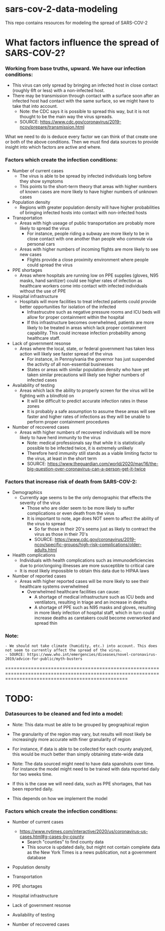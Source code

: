 # sars-cov-2-data-modeling
This repo contains resources for modeling the spread of SARS-COV-2

# What factors influence the spread of SARS-COV-2?

### Working from base truths, upward. We have our infection conditions:
* This virus can only spread by bringing an infected host in close contact (roughly 6ft or less) with a non-infected host.
* There may be transmission through contact with a surface soon after an infected host had contact with the same surface, so we might have to take that into account.
  * Note: the CDC says it is possible to spread this way, but it is not thought to be the main way the virus spreads.
  * SOURCE: https://www.cdc.gov/coronavirus/2019-ncov/prepare/transmission.html

What we need to do is deduce every factor we can think of that create one or both of the above conditions.
Then we must find data sources to provide insight into which factors are active and where.

### Factors which create the infection conditions:
* Number of current cases
  * The virus is able to be spread by infected individuals long before they show symptoms
  * This points to the short-term theory that areas with higher numbers of known cases are more likely to have higher numbers of unknown cases
* Population density
  * Regions with greater population density will have higher probabilities of bringing infected hosts into contact with non-infected hosts
* Transportation
  * Areas with high useage of public transportation are probably more likely to spread the virus
    * For instance, people riding a subway are more likely to be in close contact with one another than people who commute via personal cars
  * Areas with higher numbers of incoming flights are more likely to see new cases
    * Flights provide a close proximity environment where people could spread the virus
* PPE shortages
  * Areas where hospitals are running low on PPE supplies (gloves, N95 masks, hand sanitizer) could see higher rates of infection as healthcare workers come into contact with infected individuals without the use of PPE
* Hospital infrastructure
  * Hospitals will more facilities to treat infected patients could provide better opportunities for isolation of the infected
    * Infrastrucutre such as negative pressure rooms and ICU beds will allow for proper containment within the hospital
    * If this infrastructure becomes overwhelmed, patients are more likely to be treated in areas which lack proper containment capability. This could increase infection probability among healthcare staff.
* Lack of government resonse
  * Areas where the local, state, or federal government has taken less action will likely see faster spread of the virus
    * For instance, in Pennsylvania the governor has just suspended the activity of all non-essential businesses
    * States or areas with similar population density who have yet taken similar precautions will likely see higher numbers of infected cases
* Availability of testing
  * Areas which lack the ability to properly screen for the virus will be fighting with a blindfold on
    * It will be difficult to predict accurate infection rates in these zones
    * It is probably a safe assumption to assume these areas will see faster and higher rates of infections as they will be unable to perform proper containment procedures
* Number of recovered cases
  * Areas with higher numbers of recovered individuals will be more likely to have herd immunity to the virus
    * Note: medical professionals say that while it is statistically possible to be infected twice, it is extremely unlikely
    * Therefore herd immunity still stands as a viable limiting factor to the virus, at least in the short term
    * SOURCE: https://www.theguardian.com/world/2020/mar/16/the-big-question-over-coronavirus-can-a-person-get-it-twice


### Factors that increase risk of death from SARS-COV-2:
* Demographics
  * Currently age seems to be the only demographic that effects the severity of the virus
    * Those who are older seem to be more likely to suffer complications or even death from the virus
    * It is important to note, age does NOT seem to affect the ability of the virus to spread
      * So far those in their 20's seems just as likely to contract the virus as those in their 70's
      * SOURCE: https://www.cdc.gov/coronavirus/2019-ncov/specific-groups/high-risk-complications/older-adults.html
* Health complications   
  * Individuals with health complications such as immunodeficiencies due to prior/ongoing illnesses are more susceptible to critical care
  * It is most likely impossible to obtain this data due to HIPAA laws
* Number of reported cases
  * Areas with higher reported cases will be more likely to see their healthcare systems overwhelmed
    * Overwhelmed healthcare facilities can cause:
      * A shortage of medical infrastructure such as ICU beds and ventilators, resulting in triage and an increase in deaths
      * A shortage of PPE such as N95 masks and gloves, resulting in more likely infection of hospital staff, which in turn could increase deaths as caretakers could become overworked and spread thin


### Note:
    - We should not take climate (humidity, etc.) into account. This does not seem to currently affect the spread of the virus.
    - SOURCE: https://www.who.int/emergencies/diseases/novel-coronavirus-2019/advice-for-public/myth-busters



=======================================================================================================================================================
# TODO:

### Datasources to be cleaned and fed into a model:
* Note: This data must be able to be grouped by geographical region
* The granularity of the region may vary, but results will most likely be increasingly more accurate with finer granularity of region
* For instance, if data is able to be collected for each county analyzed, this would be much better than simply obtaining state-wide data

* Note: The data sourced might need to have data spanshots over time. For instance the model might need to be trained with data reported daily for two weeks time.
* If this is the case we will need data, such as PPE shortages, that has been reported daily.
* This depends on how we implement the model

### Factors which create the infection conditions:
* Number of current cases
  * https://www.nytimes.com/interactive/2020/us/coronavirus-us-cases.html#g-cases-by-county
    * Search "counties" to find county data
    * This source is updated daily, but might not contain complete data as the New York Times is a news publication, not a government database

* Population density

* Transportation

* PPE shortages

* Hospital infrastructure

* Lack of government resonse

* Availability of testing

* Number of recovered cases
